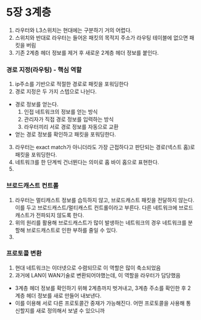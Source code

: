 # 5장 3계층
1. 라우터와 L3스위치는 현대에는 구분하기 거의 어렵다.
2. 스위치와 반대로 라우터는 들어온 패킷의 목적지 주소가 라우팅 테이블에 없으면 패킷을 버림
3. 기존 2계층 헤더 정보를 제거 후 새로운 2계층 헤더 정보를 붙인다.

### 경로 지정(라우팅) - 핵심 역할
1. ip주소를 기반으로 적절한 경로로 패킷을 포워딩한다
2. 경로 지정은 두 가지 스텝으로 나뉜다.
  * 경로 정보를 얻는다.
    1. 인접 네트워크의 정보를 얻는 방식
    2. 관리자가 직접 경로 정보를 입력하는 방식
    3. 라우터끼리 서로 경로 정보를 자동으로 교환
  * 얻는 경로 정보를 확인하고 패킷을 포워딩한다.
3. 라우터는 exact match가 아니더라도 가장 근접하다고 판단되는 경로(넥스트 홉)로 패킷을 포워딩한다.
4. 네트워크를 한 단계씩 건너뛴다는 의미로 홉 바이 홉으로 표현한다.
5. 

### 브로드캐스트 컨트롤
1. 라우터는 멀티캐스트 정보를 습득하지 않고, 브로드캐스트 패킷을 전달하지 않는다. 이를 두고 브로드캐스트/멀티캐스트 컨트롤이라고 부른다. 다른 네트워크에 브로드캐스트가 전파되지 않도록 한다.
2. 위의 원리를 활용해 브로드캐스트가 많이 발생하는 네트워크의 경우 네트워크를 분할해 브로드캐스트로 인한 부하를 줄일 수 있다.
3. 
### 프로토콜 변환
1. 현대 네트워크는 이더넷으로 수렴되므로 이 역할은 많이 축소되었음
2. 과거에 LAN이 WAN기술로 변환되어야했는데, 이 역할을 라우터가 담당했음
  * 3계층 헤더 정보를 확인하기 위해 2계층까지 벗겨내고, 3계층 주소를 확인한 후 2계층 헤더 정보를 새로 만들어 내보낸다.
  * 이를 이용해 서로 다른 프로토콜간 중재가 가능해진다. 어떤 프로토콜을 사용해 통신할지를 새로 정의해서 보낼 수 있으니까


